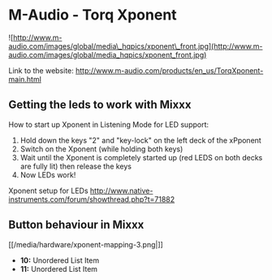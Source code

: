 # M-Audio - Torq Xponent

![http://www.m-audio.com/images/global/media\_hqpics/xponent\_front.jpg](http://www.m-audio.com/images/global/media_hqpics/xponent_front.jpg)

Link to the website:
<http://www.m-audio.com/products/en_us/TorqXponent-main.html>

## Getting the leds to work with Mixxx

How to start up Xponent in Listening Mode for LED support:

1.  Hold down the keys "2" and "key-lock" on the left deck of the
    xPponent
2.  Switch on the Xponent (while holding both keys)
3.  Wait until the Xponent is completely started up (red LEDS on both
    decks are fully lit) then release the keys
4.  Now LEDs work\!

Xponent setup for LEDs
<http://www.native-instruments.com/forum/showthread.php?t=71882>

## Button behaviour in Mixxx

[[/media/hardware/xponent-mapping-3.png|]]

  - **10:** Unordered List Item
  - **11:** Unordered List Item
